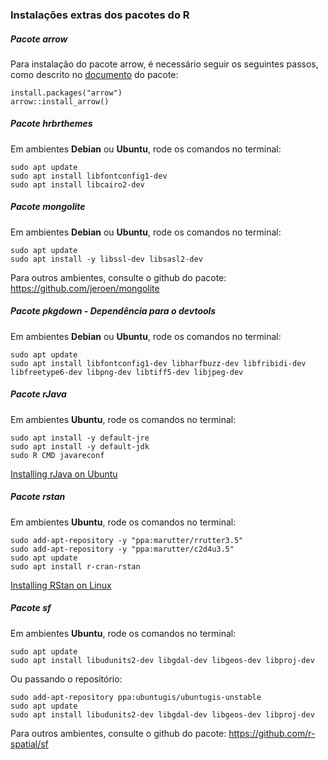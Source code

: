 ### Instalações extras dos pacotes do R

##### Pacote *arrow*

Para instalação do pacote arrow, é necessário seguir os seguintes passos, como descrito no [documento](https://arrow.apache.org/docs/r/) do pacote:

```
install.packages("arrow")
arrow::install_arrow()
```

##### Pacote *hrbrthemes*

Em ambientes **Debian** ou **Ubuntu**, rode os comandos no terminal: 

```
sudo apt update
sudo apt install libfontconfig1-dev 
sudo apt install libcairo2-dev 
```

##### Pacote *mongolite*

Em ambientes **Debian** ou **Ubuntu**, rode os comandos no terminal: 

```
sudo apt update
sudo apt install -y libssl-dev libsasl2-dev 
```

Para outros ambientes, consulte o github do pacote: https://github.com/jeroen/mongolite

##### Pacote *pkgdown* - Dependência para o devtools

Em ambientes **Debian** ou **Ubuntu**, rode os comandos no terminal: 

```
sudo apt update
sudo apt install libfontconfig1-dev libharfbuzz-dev libfribidi-dev libfreetype6-dev libpng-dev libtiff5-dev libjpeg-dev
```

##### Pacote *rJava*

Em ambientes **Ubuntu**, rode os comandos no terminal: 

```
sudo apt install -y default-jre
sudo apt install -y default-jdk
sudo R CMD javareconf
```

[Installing rJava on Ubuntu](https://www.r-bloggers.com/installing-rjava-on-ubuntu/)

##### Pacote *rstan*

Em ambientes **Ubuntu**, rode os comandos no terminal: 

```
sudo add-apt-repository -y "ppa:marutter/rrutter3.5"
sudo add-apt-repository -y "ppa:marutter/c2d4u3.5"
sudo apt update
sudo apt install r-cran-rstan
```

[Installing RStan on Linux](https://github.com/stan-dev/rstan/wiki/Installing-RStan-on-Linux)

##### Pacote *sf*

Em ambientes **Ubuntu**, rode os comandos no terminal: 

```
sudo apt update 
sudo apt install libudunits2-dev libgdal-dev libgeos-dev libproj-dev 
```

Ou passando o repositório: 

```
sudo add-apt-repository ppa:ubuntugis/ubuntugis-unstable
sudo apt update
sudo apt install libudunits2-dev libgdal-dev libgeos-dev libproj-dev 
```

Para outros ambientes, consulte o github do pacote: https://github.com/r-spatial/sf
